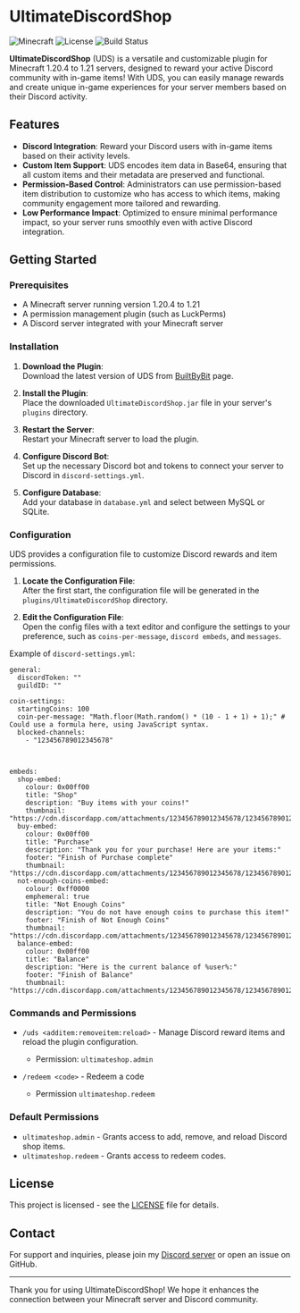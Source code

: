 # UltimateDiscordShop

![Minecraft](https://img.shields.io/badge/Minecraft-1.20.4_--_1.21-brightgreen)
![License](https://img.shields.io/badge/License-CC0-blue.svg)
![Build Status](https://img.shields.io/badge/Build-Passing-brightgreen)

**UltimateDiscordShop** (UDS) is a versatile and customizable plugin for Minecraft 1.20.4 to 1.21 servers, designed to reward your active Discord community with in-game items! With UDS, you can easily manage rewards and create unique in-game experiences for your server members based on their Discord activity.

## Features

- **Discord Integration**: Reward your Discord users with in-game items based on their activity levels.
- **Custom Item Support**: UDS encodes item data in Base64, ensuring that all custom items and their metadata are preserved and functional.
- **Permission-Based Control**: Administrators can use permission-based item distribution to customize who has access to which items, making community engagement more tailored and rewarding.
- **Low Performance Impact**: Optimized to ensure minimal performance impact, so your server runs smoothly even with active Discord integration.

## Getting Started

### Prerequisites

- A Minecraft server running version 1.20.4 to 1.21
- A permission management plugin (such as LuckPerms)
- A Discord server integrated with your Minecraft server

### Installation

1. **Download the Plugin**:  
   Download the latest version of UDS from [BuiltByBit](https://builtbybit.com/resources/ultimatediscordshop.52040) page.

2. **Install the Plugin**:  
   Place the downloaded `UltimateDiscordShop.jar` file in your server's `plugins` directory.

3. **Restart the Server**:  
   Restart your Minecraft server to load the plugin.

4. **Configure Discord Bot**:  
   Set up the necessary Discord bot and tokens to connect your server to Discord in `discord-settings.yml`.

5. **Configure Database**:  
   Add your database in `database.yml` and select between MySQL or SQLite.

### Configuration

UDS provides a configuration file to customize Discord rewards and item permissions.

1. **Locate the Configuration File**:  
   After the first start, the configuration file will be generated in the `plugins/UltimateDiscordShop` directory.

2. **Edit the Configuration File**:  
   Open the config files with a text editor and configure the settings to your preference, such as `coins-per-message`, `discord embeds`, and `messages`.

Example of `discord-settings.yml`:

```
general:
  discordToken: ""
  guildID: ""

coin-settings:
  startingCoins: 100
  coin-per-message: "Math.floor(Math.random() * (10 - 1 + 1) + 1);" # Could use a formula here, using JavaScript syntax.
  blocked-channels:
    - "123456789012345678"



embeds:
  shop-embed:
    colour: 0x00ff00
    title: "Shop"
    description: "Buy items with your coins!"
    thumbnail: "https://cdn.discordapp.com/attachments/123456789012345678/123456789012345678/coin.png"
  buy-embed:
    colour: 0x00ff00
    title: "Purchase"
    description: "Thank you for your purchase! Here are your items:"
    footer: "Finish of Purchase complete"
    thumbnail: "https://cdn.discordapp.com/attachments/123456789012345678/123456789012345678/coin.png"
  not-enough-coins-embed:
    colour: 0xff0000
    emphemeral: true
    title: "Not Enough Coins"
    description: "You do not have enough coins to purchase this item!"
    footer: "Finish of Not Enough Coins"
    thumbnail: "https://cdn.discordapp.com/attachments/123456789012345678/123456789012345678/coin.png"
  balance-embed:
    colour: 0x00ff00
    title: "Balance"
    description: "Here is the current balance of %user%:"
    footer: "Finish of Balance"
    thumbnail: "https://cdn.discordapp.com/attachments/123456789012345678/123456789012345678/coin.png"
```

### Commands and Permissions

- `/uds <additem:removeitem:reload>` - Manage Discord reward items and reload the plugin configuration.
  - Permission: `ultimateshop.admin`
 
- `/redeem <code>` - Redeem a code
  - Permission `ultimateshop.redeem`

### Default Permissions

- `ultimateshop.admin` - Grants access to add, remove, and reload Discord shop items.
- `ultimateshop.redeem` - Grants access to redeem codes.

## License

This project is licensed - see the [LICENSE](LICENSE) file for details.

## Contact

For support and inquiries, please join my [Discord server](https://discord.gg/pj8auQEPJU) or open an issue on GitHub.

---

Thank you for using UltimateDiscordShop! We hope it enhances the connection between your Minecraft server and Discord community.
